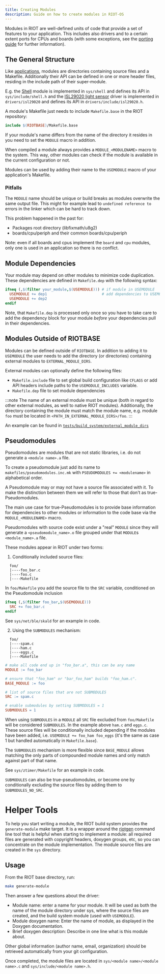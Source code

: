 ```yaml
---
title: Creating Modules
description: Guide on how to create modules in RIOT-OS
---
```


Modules in RIOT are well-defined units of code that provide a set of features
to your application. This includes also drivers and to a certain extent ports
for CPUs and boards (with some exceptions, see the
[porting guide](/advanced_tutorials/porting_boards/) for further information).

## The General Structure

Like [applications](/advanced_tutorials/creating_application/), modules are directories
containing source files and a Makefile. Additionally their API can be defined
in one or more header files, residing in the include path of their
super-module.

E.g. the [Shell](https://doc.riot-os.org/group__sys__shell.html) module
is implemented in `sys/shell` and defines its
API in `sys/include/shell.h` and the
[ISL29020 light sensor](https://doc.riot-os.org/group__drivers__isl29020.html)
driver is implemented in `drivers/isl29020`
and defines its API in `drivers/include/isl29020.h`.

A module's Makefile just needs to include `Makefile.base` in the RIOT
repository:

```makefile
include $(RIOTBASE)/Makefile.base
```

If your module's name differs from the name of the directory it resides in you
need to set the `MODULE` macro in addition.

When compiled a module always provides a `MODULE_<MODULENAME>` macro to the
system. This way, other modules can check if the module is available in the
current configuration or not.

Modules can be used by adding their name to the `USEMODULE` macro of your
application's Makefile.

### Pitfalls

The `MODULE` name should be unique or build breaks as modules overwrite the
same output file. This might for example lead to `undefined reference to` errors
in the linker which can be hard to track down.

This problem happened in the past for:

 * Packages root directory (libfixmath/u8g2)
 * boards/cpu/periph and their common boards/cpu/periph

Note: even if all boards and cpus implement the `board` and `cpu` modules, only
      one is used in an application so there is no conflict.


## Module Dependencies

Your module may depend on other modules to minimize code duplication. These
dependencies are defined in `Makefile.dep` with the following syntax:

```makefile
ifneq (,$(filter your_module,$(USEMODULE))) # if module in USEMODULE
  USEMODULE += dep1                         # add dependencies to USEMODULE
  USEMODULE += dep2
endif
```

Note, that `Makefile.dep` is processed only once so you have to take care to
add the dependency block for your module *before* your dependencies pull in
their dependencies.

## Modules Outside of RIOTBASE

Modules can be defined outside of `RIOTBASE`. In addition to adding it to `USEMODULE`
the user needs to add the directory (or directories) containing external modules
to `EXTERNAL_MODULE_DIRS`.

External modules can optionally define the following files:
* `Makefile.include` file to set global build configuration like `CFLAGS` or add
  API headers include paths to the `USEMODULE_INCLUDES` variable.
* `Makefile.dep` file to set module dependencies

:::note
The name of an external module must be unique (both in regard to other
external modules, as well to native RIOT modules). Additionally, the
directory containing the module must match the module name, e.g.
module `foo` must be located in `<PATH_IN_EXTERNAL_MODULE_DIRS>/foo`.
:::

An example can be found in
[`tests/build_system/external_module_dirs`](https://github.com/RIOT-OS/RIOT/tree/master/tests/build_system/external_module_dirs)

## Pseudomodules

Pseudomodules are modules that are not static libraries, i.e. do not generate a
`<module name>.a` file.

To create a pseudomodule just add its name to `makefiles/pseudomodules.inc.mk`
with `PSEUDOMODULES += <modulename>` in alphabetical order.

A Pseudomodule may or may not have a source file associated with it. To make the
distinction between them we will refer to those that don't as true-Pseudomodules.

The main use case for true-Pseudomodules is to provide base information for
dependencies to other modules or information to the code base via the
`MODULE_<MODULENAME>` macro.

Pseudomodules with source code exist under a "real" `MODULE` since they will
generate a `<pseudomodule_name>.o` file grouped under that `MODULE`s
`<module_name>.a` file.

These modules appear in RIOT under two forms:

1. Conditionally included source files:

  ```
    foo/
    |----foo_bar.c
    |----foo.c
    |----Makefile
  ```

In `foo/Makefile` you add the source file to the `SRC` variable, conditioned on
the Pseudomodule inclusion

  ```makefile
  ifneq (,$(filter foo_bar,$(USEMODULE)))
    SRC += foo_bar.c
  endif
  ```

See `sys/net/ble/skald` for an example in code.

2. Using the `SUBMODULES` mechanism:

  ```
    foo/
    |----spam.c
    |----ham.c
    |----eggs.c
    |----Makefile
  ```

  ```makefile
  # make all code end up in "foo_bar.a", this can be any name
  MODULE := foo_bar

  # ensure that "foo_ham" or "bar_foo_ham" builds "foo_ham.c".
  BASE_MODULE := foo

  # list of source files that are not SUBMODULES
  SRC := spam.c

  # enable submodules by setting SUBMODULES = 1
  SUBMODULES = 1
  ```

When using `SUBMODULES` in a `MODULE` all `SRC` file excluded from `foo/Makefile`
will be considered `SUBMODULES`. In the example above `ham.c` and `eggs.c`.
These source files will be conditionally included depending if the modules have
been added, i.e. `USEMODULE += foo_ham foo_eggs` (it's the same as case 1 but
handled automatically in `Makefile.base`).

The `SUBMODULES` mechanism is more flexible since `BASE_MODULE` allows matching
the only parts of compounded module names and only match against part of that name.

See `sys/ztimer/Makefile` for an example in code.

`SUBMODULES` can also be true-pseudomodules, or become one by conditionally excluding
the source files by adding them to `SUBMODULES_NO_SRC`.

# Helper Tools

To help you start writing a module, the RIOT build system provides the
`generate-module` make target. It is a wrapper around the
[riotgen](https://pypi.org/project/riotgen/) command line tool that is helpful
when starting to implement a module: all required files are generated with
copyright headers, doxygen groups, etc, so you can concentrate on the module
implementation.
The module source files are created in the `sys` directory.

## Usage

From the RIOT base directory, run:
```sh
make generate-module
```
Then answer a few questions about the driver:
- Module name: enter a name for your module. It will be used as both the name
  of the module directory under sys, where the source files are created, and
  the build system module (used with `USEMODULE`).
- Module doxygen name: Enter the name of module, as displayed in the
  Doxygen documentation.
- Brief doxygen description: Describe in one line what is this module about.

Other global information (author name, email, organization) should be retrieved
automatically from your git configuration.

Once completed, the module files are located in
`sys/<module name>/<module name>.c` and `sys/include/<module name>.h`.

